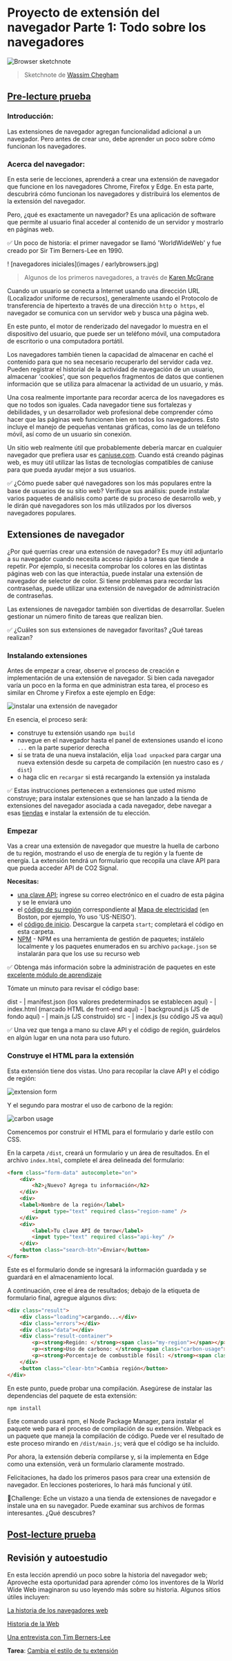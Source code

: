 # Proyecto de extensión del navegador Parte 1: Todo sobre los navegadores

![Browser sketchnote](/sketchnotes/browser.jpg)
> Sketchnote de [Wassim Chegham](https://dev.to/wassimchegham/ever-wondered-what-happens-when-you-type-in-a-url-in-an-address-bar-in-a-browser-3dob)

## [Pre-lecture prueba](https://ashy-river-0debb7803.1.azurestaticapps.net/quiz/23)

### Introducción:

Las extensiones de navegador agregan funcionalidad adicional a un navegador. Pero antes de crear uno, debe aprender un poco sobre cómo funcionan los navegadores.

### Acerca del navegador:

En esta serie de lecciones, aprenderá a crear una extensión de navegador que funcione en los navegadores Chrome, Firefox y Edge. En esta parte, descubrirá cómo funcionan los navegadores y distribuirá los elementos de la extensión del navegador.

Pero, ¿qué es exactamente un navegador? Es una aplicación de software que permite al usuario final acceder al contenido de un servidor y mostrarlo en páginas web.

✅ Un poco de historia: el primer navegador se llamó 'WorldWideWeb' y fue creado por Sir Tim Berners-Lee en 1990.

! [navegadores iniciales](images / earlybrowsers.jpg)
> Algunos de los primeros navegadores, a través de [Karen McGrane](https://www.slideshare.net/KMcGrane/week-4-ixd-history-personal-computing)

Cuando un usuario se conecta a Internet usando una dirección URL (Localizador uniforme de recursos), generalmente usando el Protocolo de transferencia de hipertexto a través de una dirección `http` o` https`, el navegador se comunica con un servidor web y busca una página web.

En este punto, el motor de renderizado del navegador lo muestra en el dispositivo del usuario, que puede ser un teléfono móvil, una computadora de escritorio o una computadora portátil.

Los navegadores también tienen la capacidad de almacenar en caché el contenido para que no sea necesario recuperarlo del servidor cada vez. Pueden registrar el historial de la actividad de navegación de un usuario, almacenar 'cookies', que son pequeños fragmentos de datos que contienen información que se utiliza para almacenar la actividad de un usuario, y más.

Una cosa realmente importante para recordar acerca de los navegadores es que no todos son iguales. Cada navegador tiene sus fortalezas y debilidades, y un desarrollador web profesional debe comprender cómo hacer que las páginas web funcionen bien en todos los navegadores. Esto incluye el manejo de pequeñas ventanas gráficas, como las de un teléfono móvil, así como de un usuario sin conexión.

Un sitio web realmente útil que probablemente debería marcar en cualquier navegador que prefiera usar es [caniuse.com](https://www.caniuse.com). Cuando está creando páginas web, es muy útil utilizar las listas de tecnologías compatibles de caniuse para que pueda ayudar mejor a sus usuarios.

✅ ¿Cómo puede saber qué navegadores son los más populares entre la base de usuarios de su sitio web? Verifique sus análisis: puede instalar varios paquetes de análisis como parte de su proceso de desarrollo web, y le dirán qué navegadores son los más utilizados por los diversos navegadores populares.

## Extensiones de navegador

¿Por qué querrías crear una extensión de navegador? Es muy útil adjuntarlo a su navegador cuando necesita acceso rápido a tareas que tiende a repetir. Por ejemplo, si necesita comprobar los colores en las distintas páginas web con las que interactúa, puede instalar una extensión de navegador de selector de color. Si tiene problemas para recordar las contraseñas, puede utilizar una extensión de navegador de administración de contraseñas.

Las extensiones de navegador también son divertidas de desarrollar. Suelen gestionar un número finito de tareas que realizan bien.

✅ ¿Cuáles son sus extensiones de navegador favoritas? ¿Qué tareas realizan?

### Instalando extensiones

Antes de empezar a crear, observe el proceso de creación e implementación de una extensión de navegador. Si bien cada navegador varía un poco en la forma en que administran esta tarea, el proceso es similar en Chrome y Firefox a este ejemplo en Edge:

![instalar una extensión de navegador](images/install-on-edge.png)

En esencia, el proceso será:

- construye tu extensión usando `npm build`
- navegue en el navegador hasta el panel de extensiones usando el icono `...` en la parte superior derecha
- si se trata de una nueva instalación, elija `load unpacked` para cargar una nueva extensión desde su carpeta de compilación (en nuestro caso es `/ dist`)
- o haga clic en `recargar` si está recargando la extensión ya instalada

✅ Estas instrucciones pertenecen a extensiones que usted mismo construye; para instalar extensiones que se han lanzado a la tienda de extensiones del navegador asociada a cada navegador, debe navegar a esas [tiendas](https://microsoftedge.microsoft.com/addons/Microsoft-Edge-Extensions-Home) e instalar la extensión de tu elección.


### Empezar

Vas a crear una extensión de navegador que muestre la huella de carbono de tu región, mostrando el uso de energía de tu región y la fuente de energía. La extensión tendrá un formulario que recopila una clave API para que pueda acceder
API de CO2 Signal.

**Necesitas:**

- [una clave API](https://www.co2signal.com/); ingrese su correo electrónico en el cuadro de esta página y se le enviará uno
- el [código de su región](http://api.electricitymap.org/v3/zones) correspondiente al [Mapa de electricidad](https://www.electricitymap.org/map) (en Boston, por ejemplo, Yo uso 'US-NEISO').
- el [código de inicio](../inicio). Descargue la carpeta `start`; completará el código en esta carpeta.
- [NPM](https://www.npmjs.com) - NPM es una herramienta de gestión de paquetes; instálelo localmente y los paquetes enumerados en su archivo `package.json` se instalarán para que los use su recurso web

✅ Obtenga más información sobre la administración de paquetes en este [excelente módulo de aprendizaje](https://docs.microsoft.com/learn/modules/create-nodejs-project-dependencies/?WT.mc_id=academic-77807-sagibbon)

Tómate un minuto para revisar el código base:

dist
     - | manifest.json (los valores predeterminados se establecen aquí)
     - | index.html (marcado HTML de front-end aquí)
     - | background.js (JS de fondo aquí)
     - | main.js (JS construido)
src
     - | index.js (su código JS va aquí)

✅ Una vez que tenga a mano su clave API y el código de región, guárdelos en algún lugar en una nota para uso futuro.

### Construye el HTML para la extensión

Esta extensión tiene dos vistas. Uno para recopilar la clave API y el código de región:

![extension form](1.png)

Y el segundo para mostrar el uso de carbono de la región:

![carbon usage](2.png)

Comencemos por construir el HTML para el formulario y darle estilo con CSS.

En la carpeta `/dist`, creará un formulario y un área de resultados. En el archivo `index.html`, complete el área delineada del formulario:


```HTML
<form class="form-data" autocomplete="on">
	<div>
		<h2>¿Nuevo? Agrega tu información</h2>
	</div>
	<div>
	<label>Nombre de la región</label>
		<input type="text" required class="region-name" />
	</div>
	<div>
		<label>Tu clave API de tmrow</label>
		<input type="text" required class="api-key" />
	</div>
	<button class="search-btn">Enviar</button>
</form>	
```
Este es el formulario donde se ingresará la información guardada y se guardará en el almacenamiento local.

A continuación, cree el área de resultados; debajo de la etiqueta de formulario final, agregue algunos divs:

```HTML
<div class="result">
	<div class="loading">cargando...</div>
	<div class="errors"></div>
	<div class="data"></div>
	<div class="result-container">
		<p><strong>Región: </strong><span class="my-region"></span></p>
		<p><strong>Uso de carbono: </strong><span class="carbon-usage"></span></p>
		<p><strong>Porcentaje de combustible fósil: </strong><span class="fossil-fuel"></span></p>
	</div>
	<button class="clear-btn">Cambia región</button>
</div>
```
En este punto, puede probar una compilación. Asegúrese de instalar las dependencias del paquete de esta extensión:

```
npm install
```

Este comando usará npm, el Node Package Manager, para instalar el paquete web para el proceso de compilación de su extensión. Webpack es un paquete que maneja la compilación de código. Puede ver el resultado de este proceso mirando en `/dist/main.js`; verá que el código se ha incluido.

Por ahora, la extensión debería compilarse y, si la implementa en Edge como una extensión, verá un formulario claramente mostrado.

Felicitaciones, ha dado los primeros pasos para crear una extensión de navegador. En lecciones posteriores, lo hará más funcional y útil.

🚀Challenge: Eche un vistazo a una tienda de extensiones de navegador e instale una en su navegador. Puede examinar sus archivos de formas interesantes. ¿Qué descubres?


## [Post-lecture prueba](https://ashy-river-0debb7803.1.azurestaticapps.net/quiz/24)

## Revisión y autoestudio

En esta lección aprendió un poco sobre la historia del navegador web; Aproveche esta oportunidad para aprender cómo los inventores de la World Wide Web imaginaron su uso leyendo más sobre su historia. Algunos sitios útiles incluyen:

[La historia de los navegadores web](https://www.mozilla.org/firefox/browsers/browser-history/)

[Historia de la Web](https://webfoundation.org/about/vision/history-of-the-web/)

[Una entrevista con Tim Berners-Lee](https://www.theguardian.com/technology/2019/mar/12/tim-berners-lee-on-30-years-of-the-web-if-we-sueñe-un-poco-podemos-conseguir-la-web-que-queremos)

**Tarea**: [Cambia el estilo de tu extensión](assignment.md)

